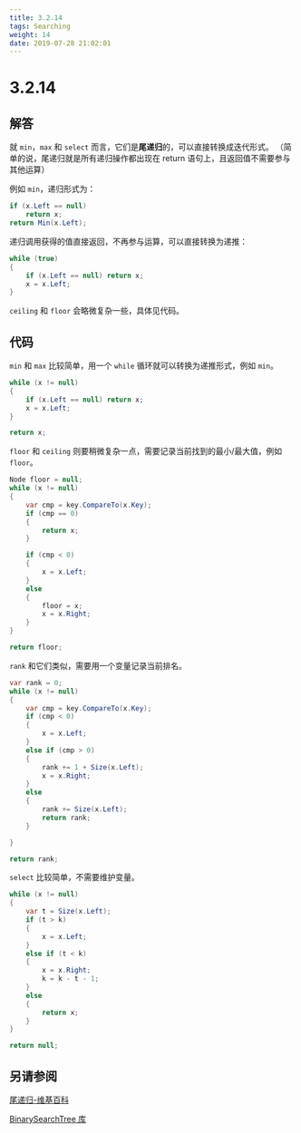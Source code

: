 ```yaml
---
title: 3.2.14
tags: Searching
weight: 14
date: 2019-07-28 21:02:01
---
```


# 3.2.14


## 解答

就 `min`，`max` 和 `select` 而言，它们是**尾递归**的，可以直接转换成迭代形式。
（简单的说，尾递归就是所有递归操作都出现在 return 语句上，且返回值不需要参与其他运算）

例如 `min`，递归形式为：

```csharp
if (x.Left == null)
    return x;
return Min(x.Left); 
```

递归调用获得的值直接返回，不再参与运算，可以直接转换为递推：

```csharp
while (true)
{
    if (x.Left == null) return x;
    x = x.Left;
}
```

`ceiling` 和 `floor` 会略微复杂一些，具体见代码。

## 代码

`min` 和 `max` 比较简单，用一个 `while` 循环就可以转换为递推形式，例如 `min`。

```csharp
while (x != null)
{
    if (x.Left == null) return x;
    x = x.Left;
}

return x;
```

`floor` 和 `ceiling` 则要稍微复杂一点，需要记录当前找到的最小/最大值，例如 `floor`。

```csharp
Node floor = null;
while (x != null)
{
    var cmp = key.CompareTo(x.Key);
    if (cmp == 0)
    {
        return x;
    }

    if (cmp < 0)
    {
        x = x.Left;
    }
    else
    {
        floor = x;
        x = x.Right;
    }
}

return floor;
```

`rank` 和它们类似，需要用一个变量记录当前排名。

```csharp
var rank = 0;
while (x != null)
{
    var cmp = key.CompareTo(x.Key);
    if (cmp < 0)
    {
        x = x.Left;
    }
    else if (cmp > 0)
    {
        rank += 1 + Size(x.Left);
        x = x.Right;
    }
    else
    {
        rank += Size(x.Left);
        return rank;
    }

}

return rank;
```

`select` 比较简单，不需要维护变量。

```csharp
while (x != null)
{
    var t = Size(x.Left);
    if (t > k)
    {
        x = x.Left;
    }
    else if (t < k)
    {
        x = x.Right;
        k = k - t - 1;
    }
    else
    {
        return x;
    }
}

return null;
```

## 另请参阅

[尾递归-维基百科](https://zh.wikipedia.org/wiki/%E5%B0%BE%E8%B0%83%E7%94%A8)

[BinarySearchTree 库](https://github.com/ikesnowy/Algorithms-4th-Edition-in-Csharp/tree/master/3%20Searching/3.2/BinarySearchTree)

